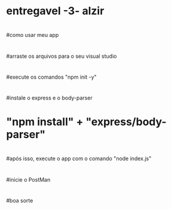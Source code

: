 # entregavel -3- alzir
#
#como usar meu app
#
#arraste os arquivos para o seu visual studio
#
#
#
#execute os comandos "npm init -y"
#
#
#instale o express e o body-parser
#
# "npm install" + "express/body-parser"
#
#após isso, execute o app com o comando "node index.js"
#
#
#
#
#inicie o PostMan
#
#boa sorte
#

